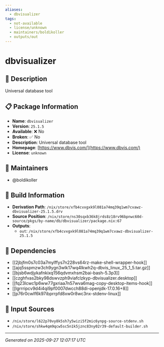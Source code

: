 ```yaml
---
aliases:
  - dbvisualizer
tags:
  - not-available
  - license/unknown
  - maintainers/boldikoller
  - outputs/out
---
```


# dbvisualizer

## 📝 Description

Universal database tool

## 📋 Package Information

- **Name**: `dbvisualizer`
- **Version**: `25.1.5`
- **Available**: ❌ No
- **Broken**: ✅ No
- **Description**: Universal database tool
- **Homepage**: [https://www.dbvis.com/](https://www.dbvis.com/)
- **License**: `unknown`
## 👥 Maintainers

- @boldikoller


## 🔧 Build Information

- **Derivation Path**: `/nix/store/xfb4cvxgxk9l081a74mq39q1wm7cvawz-dbvisualizer-25.1.5.drv`
- **Source Position**: `/nix/store/ns30sqxb36k8jrds8z18rv96bpnwc60d-source/pkgs/by-name/db/dbvisualizer/package.nix:67`
- **Outputs**:
  - `out`:  `/nix/store/xfb4cvxgxk9l081a74mq39q1wm7cvawz-dbvisualizer-25.1.5`

## 🔗 Dependencies

- [[2jbjfm0s7c03a7mylffys7n228vs64rz-make-shell-wrapper-hook]]
- [[ajq5sspmzw3ch9ygn3wlk17wq4lkwh2q-dbvis_linux_25_1_5.tar.gz]]
- [[bjsb6wdjykafnkixq156qdvmxhsm2bai-bash-5.3p3]]
- [[czghfvas2bky98dswvzph9viafclzkyp-dbvisualizer.desktop]]
- [[fq23lcwc1p6ww77gxriaa7n57wva6mag-copy-desktop-items-hook]]
- [[lgrrripcv9d4i4qi9pf0007dwcch88di-openjdk-17.0.16+8]]
- [[p76r0cwlf6k97ibprrpfd8xw0r8wc3nx-stdenv-linux]]

## 📁 Input Sources

- `/nix/store/l622p70vy8k5sh7y5wizi5f2mic6ynpg-source-stdenv.sh`
- `/nix/store/shkw4qm9qcw5sc5n1k5jznc83ny02r39-default-builder.sh`

---
*Generated on 2025-09-27 12:07:17 UTC*
